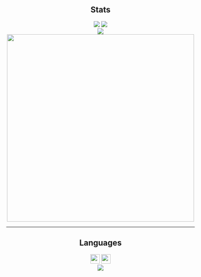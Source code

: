 <h2 align='center'>Stats</h2>
<p align="center">
<a href="https://github.com/creatorindie">
<img src="https://komarev.com/ghpvc/?username=creatorindie&style=flat-square&color=7d8cbe&label=Profile+Views"></a>
<a href="https://github.com/creatorindie?tab=repositories">
<img src="https://badges.pufler.dev/repos/creatorindie?style=flat-square&color=7d8cbe&logo=github"></a> <br>
<a href="https://github.com/creatorindie?tab=followers"><img src="https://img.shields.io/github/followers/creatorindie?style=social"></a> <br>
<a href="https://github.com/creatorindie"><img align=center src="https://github-readme-streak-stats.herokuapp.com/?user=creatorindie&background=111111&text_color=ff0024&fire=ff0024&sideNums=ff0024&border=ff0024&dates=fffff&currStreakNum=7d8cbe&ring=7d8cbe&stroke=7d8cbe&currStreakLabel=7d8cbe&sideLabels=7d8cbe" width=500></a>
</p>
<hr>
<h2 align='center'>Languages</h2>
<p align="center"> 
<a><img src="https://img.shields.io/badge/HTML-For%20Structure-ff0024" height=25></a> 
<a><img src="https://img.shields.io/badge/CSS-For%20Style-ff0024" height=25></a><br>
<a href="https://github.com/creatorindie"><img align=center src="https://github-readme-stats.vercel.app/api/top-langs/?username=creatorindie&exclude_repo=github-readme-stats,anuraghazra.github.io&theme=custom&bg_color=111111&text_color=ffffff&icon_color=7d8cbe&title_color=7d8cbe&border_color=7d8cbe"></a>  
</p>

